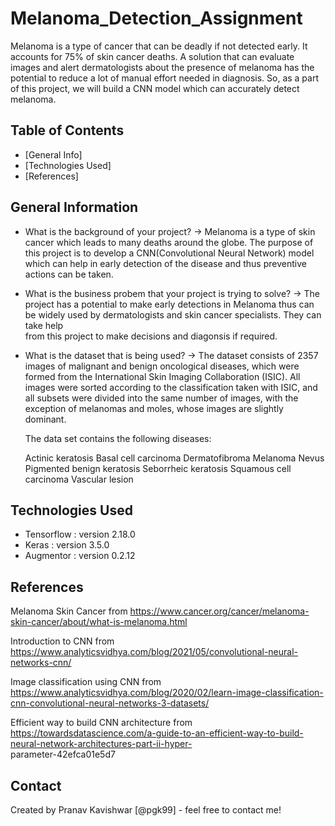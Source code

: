 # Melanoma_Detection_Assignment

Melanoma is a type of cancer that can be deadly if not detected early. It accounts for 75% of skin cancer deaths. A solution that can evaluate images and alert dermatologists about the presence of melanoma has the potential to reduce a lot of manual effort needed in diagnosis. 
So, as a part of this project, we will build a CNN model which can accurately detect melanoma.


## Table of Contents
* [General Info]
* [Technologies Used]
* [References]


## General Information
- What is the background of your project?
  -> Melanoma is a type of skin cancer which leads to many deaths around the globe. The purpose of this project is to develop a CNN(Convolutional Neural Network)        model which can help in early detection of the disease and thus preventive actions can be taken. 
- What is the business probem that your project is trying to solve?
  -> The project has a potential to make early detections in Melanoma thus can be widely used by dermatologists and skin cancer specialists. They can take help     
     from this project to make decisions and diagonsis if required. 
- What is the dataset that is being used?
  -> The dataset consists of 2357 images of malignant and benign oncological diseases, which were formed from the International Skin Imaging Collaboration (ISIC).       All images were sorted according to the classification taken with ISIC, and all subsets were divided into the same number of images, with the exception of          melanomas and moles, whose images are slightly dominant.


  The data set contains the following diseases:

  Actinic keratosis
  Basal cell carcinoma
  Dermatofibroma
  Melanoma
  Nevus
  Pigmented benign keratosis
  Seborrheic keratosis
  Squamous cell carcinoma
  Vascular lesion


## Technologies Used
- Tensorflow : version 2.18.0
- Keras : version 3.5.0 
- Augmentor : version 0.2.12


## References
  Melanoma Skin Cancer from https://www.cancer.org/cancer/melanoma-skin-cancer/about/what-is-melanoma.html

  Introduction to CNN from https://www.analyticsvidhya.com/blog/2021/05/convolutional-neural-networks-cnn/

  Image classification using CNN from https://www.analyticsvidhya.com/blog/2020/02/learn-image-classification-cnn-convolutional-neural-networks-3-datasets/

  Efficient way to build CNN architecture from https://towardsdatascience.com/a-guide-to-an-efficient-way-to-build-neural-network-architectures-part-ii-hyper-    
  parameter-42efca01e5d7


## Contact
Created by Pranav Kavishwar [@pgk99] - feel free to contact me!

